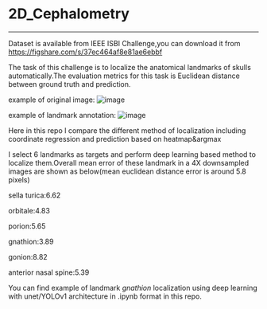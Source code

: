 # 2D_Cephalometry
------------------------------------------------------------------------------------------------------------------------------------------
Dataset is available from IEEE ISBI Challenge,you can download it from https://figshare.com/s/37ec464af8e81ae6ebbf

The task of this challenge is to localize the anatomical landmarks of skulls automatically.The evaluation metrics for this task is Euclidean distance between ground truth and prediction.

example of original image:
![image](http://github.com/Wxy-24/2D_Cephalometry/raw/master/img/original.png)

example of landmark annotation:
![image](http://github.com/Wxy-24/2D_Cephalometry/raw/master/img/annotation.png)

Here in this repo I compare the different method of localization including coordinate regression and prediction based on heatmap&argmax

I select 6 landmarks as targets and perform deep learning based method to localize them.Overall mean error of these landmark in a 4X downsampled images are shown as below(mean euclidean distance error is around 5.8 pixels)

sella turica:6.62

orbitale:4.83

porion:5.65

gnathion:3.89

gonion:8.82

anterior nasal spine:5.39

You can find example of landmark *gnathion* localization using deep learning with unet/YOLOv1 architecture in .ipynb format in this repo.
